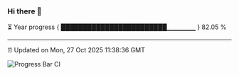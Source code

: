 ### Hi there 👋

⏳ Year progress { ████████████████████████▁▁▁▁▁▁ } 82.05 %

---

⏰ Updated on Mon, 27 Oct 2025 11:38:36 GMT

![Progress Bar CI](https://github.com/IshwaranRudhara/GIT-ACTION/workflows/Progress%20Bar%20CI/badge.svg)
